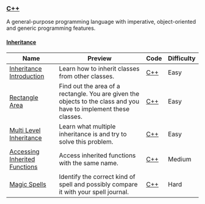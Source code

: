 
### [C++](https://www.hackerrank.com/domains/cpp)
A general-purpose programming language with imperative, object-oriented and generic programming features.


#### [Inheritance](https://www.hackerrank.com/domains/cpp/inheritance)

Name | Preview | Code | Difficulty
---- | ------- | ---- | ----------
[Inheritance Introduction](https://www.hackerrank.com/challenges/inheritance-introduction)|Learn how to inherit classes from other classes.|[C++](inheritance-introduction.cpp)|Easy
[Rectangle Area](https://www.hackerrank.com/challenges/rectangle-area)|Find out the area of a rectangle. You are given the objects to the class and you have to implement these classes.|[C++](rectangle-area.cpp)|Easy
[Multi Level Inheritance ](https://www.hackerrank.com/challenges/multi-level-inheritance-cpp)|Learn what multiple inheritance is and try to solve this problem.|[C++](multi-level-inheritance-cpp.cpp)|Easy
[Accessing Inherited Functions](https://www.hackerrank.com/challenges/accessing-inherited-functions)|Access inherited functions with the same name.|[C++](accessing-inherited-functions.cpp)|Medium
[Magic Spells](https://www.hackerrank.com/challenges/magic-spells)|Identify the correct kind of spell and possibly compare it with your spell journal.|[C++](magic-spells.cpp)|Hard


